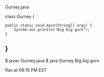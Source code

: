 Gurney.java

class Gurney {

    public static void main(String[] args) {
        System.out.println("Big big gurn");
    }
    
}
----------
$ javac Gurney.java
$ java Gurney
Big big gurn

Ran at 08:15 PM EST